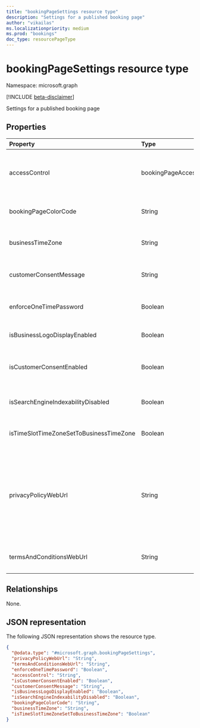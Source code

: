 ```yaml
---
title: "bookingPageSettings resource type"
description: "Settings for a published booking page"
author: "vikailas"
ms.localizationpriority: medium
ms.prod: "bookings"
doc_type: resourcePageType
---
```


# bookingPageSettings resource type

Namespace: microsoft.graph

[!INCLUDE [beta-disclaimer](../../includes/beta-disclaimer.md)]

Settings for a published booking page

## Properties
|Property|Type|Description|
|:---|:---|:---|
|accessControl|bookingPageAccessControl|Controlling access to a published booking page. The possible values are: `unrestricted`, `restrictedToOrganization`, `unknownFutureValue`.|
|bookingPageColorCode|String|Custom color for bookings page. Value should be in Hex format. Example: `#123456`|
|businessTimeZone|String|The time zone of the customer. For a list of possible values, see [dateTimeTimeZone](dateTimeTimeZone.md).|
|customerConsentMessage|String|The personal data collection and usage consent message in the bookings page|
|enforceOneTimePassword|Boolean|Determines if One Time Password is needed for appointment creation. Set to `false` by default|
|isBusinessLogoDisplayEnabled|Boolean|Display the business logo in the bookings page. Defaults value is `false`|
|isCustomerConsentEnabled|Boolean|If `true` enable the personal data collection and usage consent toggle in the bookings page. `false` by default |
|isSearchEngineIndexabilityDisabled|Boolean|Ensures that the web crawlers don't index this page. Defaults value is `false`|
|isTimeSlotTimeZoneSetToBusinessTimeZone|Boolean|Shows the booking time slots in business TimeZone Defaults to false|
|privacyPolicyWebUrl|String|URL of a webpage that gives the terms and conditions of the business. If privacy policy isn't included, the following text 'The Policies and Practices of <Booking Business's Name> apply to the use of your data' will be displayed on Bookings page as default. |
|termsAndConditionsWebUrl|String|URL of a webpage that gives the terms and conditions of the business.|

## Relationships
None.

## JSON representation
The following JSON representation shows the resource type.
<!-- {
  "blockType": "resource",
  "@odata.type": "microsoft.graph.bookingPageSettings"
}
-->
``` json
{
  "@odata.type": "#microsoft.graph.bookingPageSettings",
  "privacyPolicyWebUrl": "String",
  "termsAndConditionsWebUrl": "String",
  "enforceOneTimePassword": "Boolean",
  "accessControl": "String",
  "isCustomerConsentEnabled": "Boolean",
  "customerConsentMessage": "String",
  "isBusinessLogoDisplayEnabled": "Boolean",
  "isSearchEngineIndexabilityDisabled": "Boolean",
  "bookingPageColorCode": "String",
  "businessTimeZone": "String",
  "isTimeSlotTimeZoneSetToBusinessTimeZone": "Boolean"
}
```

